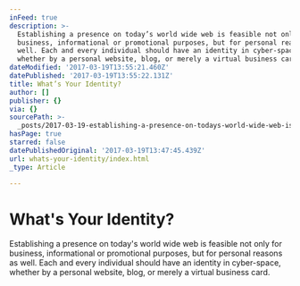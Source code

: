 ```yaml
---
inFeed: true
description: >-
  Establishing a presence on today’s world wide web is feasible not only for
  business, informational or promotional purposes, but for personal reasons as
  well. Each and every individual should have an identity in cyber-space,
  whether by a personal website, blog, or merely a virtual business card.
dateModified: '2017-03-19T13:55:21.460Z'
datePublished: '2017-03-19T13:55:22.131Z'
title: What’s Your Identity?
author: []
publisher: {}
via: {}
sourcePath: >-
  _posts/2017-03-19-establishing-a-presence-on-todays-world-wide-web-is-feasibl.md
hasPage: true
starred: false
datePublishedOriginal: '2017-03-19T13:47:45.439Z'
url: whats-your-identity/index.html
_type: Article

---
```

# What's Your Identity?

Establishing a presence on today's world wide web is feasible not only for business, informational or promotional purposes, but for personal reasons as well. Each and every individual should have an identity in cyber-space, whether by a personal website, blog, or merely a virtual business card.